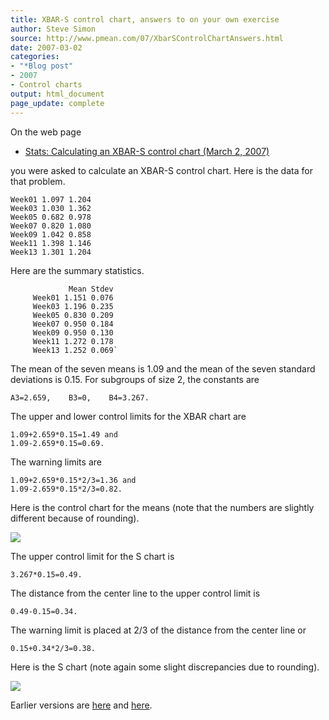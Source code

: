 ```yaml
---
title: XBAR-S control chart, answers to on your own exercise
author: Steve Simon
source: http://www.pmean.com/07/XbarSControlChartAnswers.html
date: 2007-03-02
categories:
- "*Blog post"
- 2007
- Control charts
output: html_document
page_update: complete
---
```

On the web page

+ [Stats: Calculating an XBAR-S control chart (March 2, 2007)][sim3]

you were asked to calculate an XBAR-S control chart. Here is the data for that problem.

```
Week01 1.097 1.204
Week03 1.030 1.362
Week05 0.682 0.978
Week07 0.820 1.080
Week09 1.042 0.858
Week11 1.398 1.146
Week13 1.301 1.204
```

Here are the summary statistics.

```
             Mean Stdev
	 Week01 1.151 0.076
	 Week03 1.196 0.235
	 Week05 0.830 0.209
	 Week07 0.950 0.184
	 Week09 0.950 0.130
	 Week11 1.272 0.178
	 Week13 1.252 0.069`
```

The mean of the seven means is 1.09 and the mean of the seven standard deviations is 0.15. For subgroups of size 2, the constants are

```
A3=2.659,    B3=0,    B4=3.267.
```

The upper and lower control limits for the XBAR chart are

```
1.09+2.659*0.15=1.49 and
1.09-2.659*0.15=0.69.
```

The warning limits are

```
1.09+2.659*0.15*2/3=1.36 and
1.09-2.659*0.15*2/3=0.82.
```

Here is the control chart for the means (note that the numbers are slightly different because of rounding).

![](http://www.pmean.com/new-images/07/XbarSControlChartAnswers01.gif)

The upper control limit for the S chart is

```
3.267*0.15=0.49.
```

The distance from the center line to the upper control limit is

```
0.49-0.15=0.34.
```

The warning limit is placed at 2/3 of the distance from the center line or

```
0.15+0.34*2/3=0.38.
```

Here is the S chart (note again some slight discrepancies due to rounding).

![](http://www.pmean.com/new-images/07/XbarSControlChartAnswers02.gif)

Earlier versions are [here][sim1] and [here][sim2].

[sim1]: http://www.pmean.com/07/XbarSControlChartAnswers.html
[sim2]: http://new.pmean.com/x-bar-s-control-chart-answers/

[sim3]: http://www.pmean.com/07/XbarSControlChart.html
